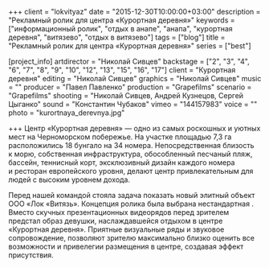 +++
client = "lokvityaz"
date = "2015-12-30T10:00:00+03:00"
description = "Рекламный ролик для центра «Курортная деревня»"
keywords = ["информационный ролик", "отдых в анапе", "анапа", "курортная деревня", "витязево", "отдых в витязево"]
tags = ["blog"]
title = "Рекламный ролик для центра «Курортная деревня»"
series = ["best"]

[project_info]
  artdirector = "Николай Сивцев"
  backstage = ["2", "3", "4", "6", "7", "8", "9", "10", "12", "13", "15", "16", "17"]
  client = "Курортная деревня"
  editing = "Николай Сивцев"
  graphics = "Николай Сивцев"
  music = ""
  producer = "Павел Павленко"
  production = "Grapefilms"
  scenario = "Grapefilms"
  shooting = "Николай Сивцев, Андрей Кузнецов, Сергей Цыганко"
  sound = "Константин Чубаков"
  vimeo = "144157983"
  voice = ""
  photo = "kurortnaya_derevnya.jpg"

+++
Центр &laquo;Курортная деревня&raquo;&nbsp;&mdash; одно из&nbsp;самых роскошных и&nbsp;уютных мест на&nbsp;Черноморском побережье. На&nbsp;участке площадью 7,3&nbsp;га расположились 18&nbsp;бунгало на&nbsp;34&nbsp;номера. Непосредственная близость к&nbsp;морю, собственная инфраструктура, обособленный песчаный пляж, бассейн, теннисный корт, эксклюзивный дизайн каждого номера и&nbsp;ресторан европейского уровня, делают центр привлекательным для людей с&nbsp;высоким уровнем дохода. 

Перед нашей командой стояла задача показать новый элитный объект ООО &laquo;Лок &laquo;Витязь&raquo;. Концепция ролика была выбрана нестандартная . Вместо скучных презентационных видеорядов перед зрителем предстал образ девушки, наслаждавшейся отдыхом в&nbsp;центре &laquo;Курортная деревня&raquo;. Приятные визуальные ряды и&nbsp;звуковое сопровождение, позволяют зрителю максимально близко оценить все возможности и&nbsp;привелегии размещения в&nbsp;центре, создавая эффект присутствия.